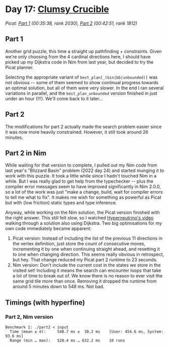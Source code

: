 # Day 17: [Clumsy Crucible](https://adventofcode.com/2023/day/17)
*Picat: [Part 1](https://github.com/DestyNova/advent_of_code_2023/blob/main/17/part1.pi) (00:35:38, rank 2030), [Part 2](https://github.com/DestyNova/advent_of_code_2023/blob/main/17/part2.pi) (00:42:51, rank 1812)*

## Part 1

Another grid puzzle, this time a straight up pathfinding + constraints. Given we're only choosing from the 4 cardinal directions here, I should have picked up my Dijkstra code in Nim from last year, but decided to try the Picat planner.

Selecting the appropriate variant of `best_plan[_(bin|bb|unbounded)]` was not obvious -- some of them seemed to show continual progress towards an optimal solution, but all of them were very slower. In the end I ran several variations in parallel, and the `best_plan_unbounded` version finished in just under an hour (!!!). We'll come back to it later...

## Part 2

The modifications for part 2 actually made the search problem easier since it was now more heavily constrained. However, it still took around 26 minutes.

## Part 2 in Nim

While waiting for that version to complete, I pulled out my Nim code from last year's "Blizzard Basin" problem (2022 day 24) and started munging it to work with this puzzle. It took a little while since I hadn't touched Nim in a while. But I was really glad to get help from the typechecker -- plus the compiler error messages seem to have improved significantly in Nim 2.0.0, so a lot of the work was just "make a change, build, wait for compiler errors to tell me what to fix". It makes me wish for something as powerful as Picat but with (low friction) static types and type inference.

Anyway, while working on the Nim solution, the Picat version finished with the right answer. This still felt slow, so I watched [Hyperneutrino's video](https://www.youtube.com/watch?v=2pDSooPLLkI) walking through a solution also using Dijkstra. Two big optimisations for my own code immediately became apparent:

1. Picat version: Instead of including the list of the previous 11 directions in the vertex definition, just store the count of consecutive moves, incrementing it by one when continuing straight ahead, and resetting it to one when changing direction. This seems really obvious in retrospect, but hey. That change reduced my Picat part 2 runtime to 23 seconds.
2. Nim version: Don't include the current cost in the states we store in the visited set! Including it means the search can encounter loops that take a lot of time to break out of. We know there is no reason to ever visit the same grid tile more than once. Removing it dropped the runtime from around 5 minutes down to 548 ms. Not bad.

## Timings (with hyperfine)

### Part 2, Nim version

```
Benchmark 1: ./part2 < input                        
  Time (mean ± σ):     548.7 ms ±  30.2 ms    [User: 454.6 ms, System: 93.6 ms]
  Range (min … max):   528.4 ms … 632.2 ms    10 runs
```
